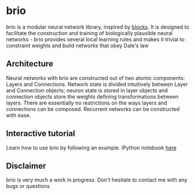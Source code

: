 # brio
brio is a modular neural network library, inspired by [blocks](https://github.com/mila-udem/blocks).
It is designed to facilitate the construction and training of biologically plausible neural networks - brio provides
several local learning rules and makes it trivial to constraint weights and build networks that obey Dale's law

## Architecture
Neural networks with brio are constructed out of two atomic components: Layers and Connections. Network state is
divided intuitively between Layer and Connection objects; neuron state is stored in layer objects and connection
objects store the weights defining transformations between layers. There are essentially no restrictions on the ways
layers and connections can be composed. Recurrent networks can be constructed with ease.

## Interactive tutorial

Learn how to use brio by following an example. iPython notebook [here](https://github.com/rueberger/brio/blob/master/examples/SAILnet.ipynb)

## Disclaimer
brio is very much a work in progress. Don't hesitate to contact me with any bugs or questions
